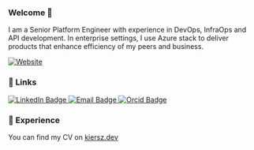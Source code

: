 ### Welcome 👋

 <link rel="stylesheet" href="https://cdn.jsdelivr.net/gh/devicons/devicon@v2.15.1/devicon.min.css">

I am a Senior Platform Engineer with experience in DevOps, InfraOps and API development. In enterprise settings, I use Azure stack to deliver products that enhance efficiency of my peers and business.

 [![Website](https://img.shields.io/website?down_color=red&down_message=offline&label=kiersz.dev&up_color=blue&up_message=online&url=https%3A%2F%2Fkiersz.dev%2F)](https://kiersz.dev)

### :link: Links

<div id="badges">
  <a href="https://www.linkedin.com/in/dakiersz/">
    <img src="https://img.shields.io/badge/LinkedIn-blue?style=for-the-badge&logo=linkedin&logoColor=white" alt="LinkedIn Badge"/>
  </a>
    <a href="https://www.twitter.com/DAKiersz">
    <img src="https://img.shields.io/badge/Twitter-1DA1F2?style=for-the-badge&logo=twitter&logoColor=white" alt="Email Badge"/>
  </a>
  <a href="https://orcid.org/0000-0001-5787-9034">
    <img src="https://img.shields.io/badge/orcid-green?style=for-the-badge&logo=orcid&logoColor=white" alt="Orcid Badge"/>
  </a>
</div>

### :satellite: Experience

You can find my CV on [kiersz.dev](https://kiersz.dev)
